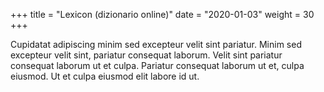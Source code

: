 +++
title = "Lexicon (dizionario online)"
date = "2020-01-03"
weight = 30
+++

Cupidatat adipiscing minim sed excepteur velit sint pariatur. Minim sed excepteur velit sint, pariatur consequat laborum. Velit sint pariatur consequat laborum ut et culpa. Pariatur consequat laborum ut et, culpa eiusmod. Ut et culpa eiusmod elit labore id ut.
